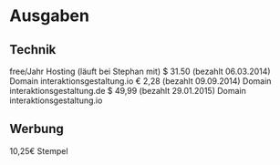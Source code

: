 # Ausgaben

## Technik
free/Jahr Hosting (läuft bei Stephan mit)
$ 31.50 (bezahlt 06.03.2014) Domain interaktionsgestaltung.io
€  2,28 (bezahlt 09.09.2014) Domain interaktionsgestaltung.de
$ 49,99 (bezahlt 29.01.2015) Domain interaktionsgestaltung.io


## Werbung
10,25€ Stempel